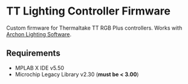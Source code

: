 # TT Lighting Controller Firmware

Custom firmware for Thermaltake TT RGB Plus controllers. Works with [Archon Lighting Software](https://github.com/coreyshuman/ArchonLightingSoftware).

## Requirements

- MPLAB X IDE v5.50
- Microchip Legacy Library v2.30 (**must be < 3.00**)

